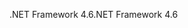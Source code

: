 <span data-ttu-id="62582-101">.NET Framework 4.6</span><span class="sxs-lookup"><span data-stu-id="62582-101">.NET Framework 4.6</span></span>